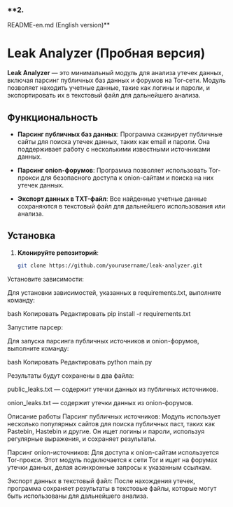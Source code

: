 ### **2. 
 README-en.md (English version)**
# Leak Analyzer (Пробная версия)

**Leak Analyzer** — это минимальный модуль для анализа утечек данных, включая парсинг публичных баз данных и форумов на Tor-сети. Модуль позволяет находить учетные данные, такие как логины и пароли, и экспортировать их в текстовый файл для дальнейшего анализа.

## Функциональность

- **Парсинг публичных баз данных**: Программа сканирует публичные сайты для поиска утечек данных, таких как email и пароли. Она поддерживает работу с несколькими известными источниками данных.

- **Парсинг onion-форумов**: Программа позволяет использовать Tor-прокси для безопасного доступа к onion-сайтам и поиска на них утечек данных.

- **Экспорт данных в TXT-файл**: Все найденные учетные данные сохраняются в текстовый файл для дальнейшего использования или анализа.

## Установка

1. **Клонируйте репозиторий**:

   ```bash
   git clone https://github.com/yourusername/leak-analyzer.git

Установите зависимости:

Для установки зависимостей, указанных в requirements.txt, выполните команду:

bash
Копировать
Редактировать
pip install -r requirements.txt

Запустите парсер:

Для запуска парсинга публичных источников и onion-форумов, выполните команду:

bash
Копировать
Редактировать
python main.py

Результаты будут сохранены в два файла:

public_leaks.txt — содержит утечки данных из публичных источников.

onion_leaks.txt — содержит утечки данных из onion-форумов.

Описание работы
Парсинг публичных источников: Модуль использует несколько популярных сайтов для поиска публичных паст, таких как Pastebin, Hastebin и другие. Он ищет логины и пароли, используя регулярные выражения, и сохраняет результаты.

Парсинг onion-источников: Для доступа к onion-сайтам используется Tor-прокси. Этот модуль подключается к сети Tor и ищет на форумах утечки данных, делая асинхронные запросы к указанным ссылкам.

Экспорт данных в текстовый файл: После нахождения утечек, программа сохраняет результаты в текстовые файлы, которые могут быть использованы для дальнейшего анализа.
